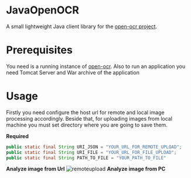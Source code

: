 # JavaOpenOCR
A small lightweight Java client library for the <a href="https://github.com/tleyden/open-ocr">open-ocr project</a>.

# Prerequisites
You need is a running instance of <a href="https://github.com/tleyden/open-ocr">open-ocr</a>.
Also to run an application you need Tomcat Server and War archive of the application

# Usage
Firstly you need configure the host url for remote and local image processing accordingly. Beside that, for uploading images from local machine you must set directory where you are going to save them.

<b>Required</b>
```java
public static final String URI_JSON = "YOUR_URL_FOR_REMOTE_UPLOAD";
public static final String URI_FILE = "YOUR_URL_FOR_FILE_UPLOAD";
public static final String PATH_TO_FILE = "YOUR_PATH_TO_FILE"
```
<b>Analyze image from Url</b>
![remoteupload](https://user-images.githubusercontent.com/23281318/52038611-d8180480-2543-11e9-9298-3a8916261ad1.jpg)
<b>Analyze image from PC</b>
